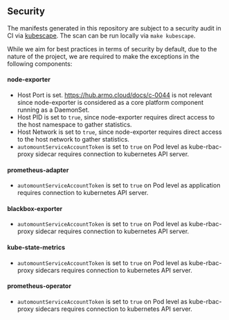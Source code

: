 ## Security

The manifests generated in this repository are subject to a security audit in CI via [kubescape](https://github.com/armosec/kubescape).
The scan can be run locally via `make kubescape`.

While we aim for best practices in terms of security by default, due to the nature of the project, we are required to make the exceptions in the following components:

#### node-exporter
* Host Port is set. https://hub.armo.cloud/docs/c-0044 is not relevant since node-exporter is considered as a core platform component running as a DaemonSet.
* Host PID is set to `true`, since node-exporter requires direct access to the host namespace to gather statistics.
* Host Network is set to `true`, since node-exporter requires direct access to the host network to gather statistics.
* `automountServiceAccountToken` is set to `true` on Pod level as kube-rbac-proxy sidecar requires connection to kubernetes API server.

#### prometheus-adapter
* `automountServiceAccountToken` is set to `true` on Pod level as application requires connection to kubernetes API server.

#### blackbox-exporter
* `automountServiceAccountToken` is set to `true` on Pod level as kube-rbac-proxy sidecar requires connection to kubernetes API server.

#### kube-state-metrics
* `automountServiceAccountToken` is set to `true` on Pod level as kube-rbac-proxy sidecars requires connection to kubernetes API server.

#### prometheus-operator
* `automountServiceAccountToken` is set to `true` on Pod level as kube-rbac-proxy sidecars requires connection to kubernetes API server.
